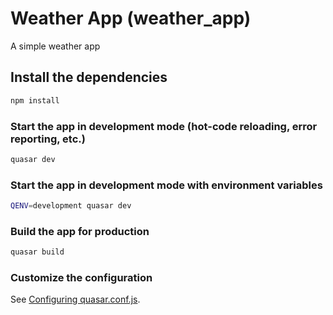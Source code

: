 # Weather App (weather_app)

A simple weather app

## Install the dependencies
```bash
npm install
```

### Start the app in development mode (hot-code reloading, error reporting, etc.)
```bash
quasar dev
```


### Start the app in development mode with environment variables
```bash
QENV=development quasar dev
```

### Build the app for production
```bash
quasar build
```

### Customize the configuration
See [Configuring quasar.conf.js](https://quasar.dev/quasar-cli/quasar-conf-js).
